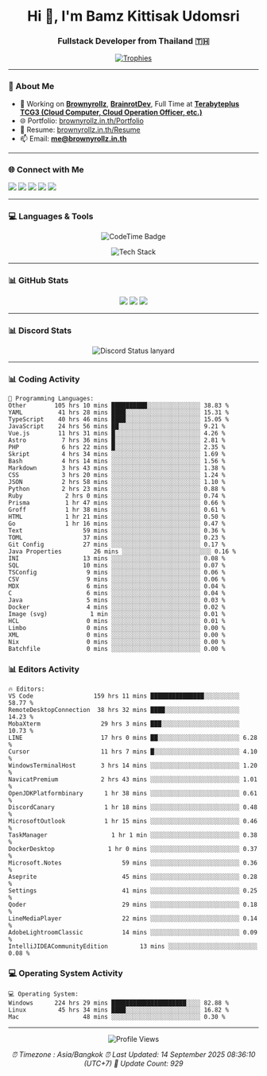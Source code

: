 <h1 align="center">Hi 👋, I'm Bamz Kittisak Udomsri</h1>
<h3 align="center">Fullstack Developer from Thailand 🇹🇭</h3>

<p align="center">
  <a href="https://github.com/ryo-ma/github-profile-trophy">
    <img src="https://github-profile-trophy.vercel.app/?username=brownyroll" alt="Trophies" />
  </a>
</p>

---

### 🔧 About Me

- 🔭 Working on [**Brownyrollz**](https://github.com/Brownyrollz), [**BrainrotDev**](https://github.com/brainrotdev), Full Time at [**Terabyteplus TCG3 (Cloud Computer, Cloud Operation Officer, etc.)**](https://tcloud.in.th)
- 🌐 Portfolio: [brownyrollz.in.th/Portfolio](https://Brownyrollz.in.th/Portfolio)
- 📄 Resume: [brownyrollz.in.th/Resume](https://Brownyrollz.in.th/Resume)
- 📫 Email: **me@brownyrollz.in.th**
---

### 🌐 Connect with Me

<p align="left">
  <a href="https://codepen.io/brownyroll" target="_blank"><img src="https://img.shields.io/badge/CodePen-000?style=for-the-badge&logo=codepen&logoColor=white" /></a>
  <a href="https://fb.com/brownyroll.bbamz" target="_blank"><img src="https://img.shields.io/badge/Facebook-1877F2?style=for-the-badge&logo=facebook&logoColor=white" /></a>
  <a href="https://instagram.com/brownyroll.darkalich" target="_blank"><img src="https://img.shields.io/badge/Instagram-E4405F?style=for-the-badge&logo=instagram&logoColor=white" /></a>
  <a href="https://www.youtube.com/c/brownyrollz" target="_blank"><img src="https://img.shields.io/badge/YouTube-FF0000?style=for-the-badge&logo=youtube&logoColor=white" /></a>
  <a href="https://discord.gg/yyJRFxTXGU" target="_blank"><img src="https://img.shields.io/badge/Discord-5865F2?style=for-the-badge&logo=discord&logoColor=white" /></a>
</p>

---

### 💻 Languages & Tools

<p align="center">
  <img href="https://codetime.dev" alt="CodeTime Badge" src="https://shields.jannchie.com/endpoint?style=flat&color=222&url=https%3A%2F%2Fapi.codetime.dev%2Fv3%2Fusers%2Fshield%3Fuid%3D34055">
  <br/>
  <!--START_SECTION:tech-->
<p align="center">
  <img src="https://skillicons.dev/icons?i=html,css,js,ts,react,nextjs,nodejs,vue,php,laravel,dotnet,django,tailwind,bootstrap,express,arduino,mysql,sqlite,mongodb,nginx,docker,git,linux,figma,postman,astro,bash,bun,cloudflare,discord,discordjs" alt="Tech Stack" />
</p>
<!--END_SECTION:tech-->
</p>

---

### 📊 GitHub Stats

<p align="center">
  <img src="https://github-readme-stats.vercel.app/api?username=brownyroll&show_icons=true" />
  <img src="https://github-readme-stats.vercel.app/api/top-langs/?username=brownyroll&layout=compact" />
  <img src="https://github-readme-streak-stats.herokuapp.com/?user=brownyroll" />
</p>

---

### 📊 Discord Stats

<p align="center">
     <img alt='Discord Status lanyard' src='https://lanyard.cnrad.dev/api/280676963885121536' />
</p>

---

<p align="center">


### 📊 Coding Activity

<!--START_SECTION:waka-->
```text
💬 Programming Languages:
Other        105 hrs 10 mins ██████████░░░░░░░░░░░░░░░ 38.83 %
YAML          41 hrs 28 mins ████░░░░░░░░░░░░░░░░░░░░░ 15.31 %
TypeScript    40 hrs 46 mins ████░░░░░░░░░░░░░░░░░░░░░ 15.05 %
JavaScript    24 hrs 56 mins ██░░░░░░░░░░░░░░░░░░░░░░░ 9.21 %
Vue.js        11 hrs 31 mins █░░░░░░░░░░░░░░░░░░░░░░░░ 4.26 %
Astro          7 hrs 36 mins █░░░░░░░░░░░░░░░░░░░░░░░░ 2.81 %
PHP            6 hrs 22 mins █░░░░░░░░░░░░░░░░░░░░░░░░ 2.35 %
Skript         4 hrs 34 mins ░░░░░░░░░░░░░░░░░░░░░░░░░ 1.69 %
Bash           4 hrs 14 mins ░░░░░░░░░░░░░░░░░░░░░░░░░ 1.56 %
Markdown       3 hrs 43 mins ░░░░░░░░░░░░░░░░░░░░░░░░░ 1.38 %
CSS            3 hrs 20 mins ░░░░░░░░░░░░░░░░░░░░░░░░░ 1.24 %
JSON           2 hrs 58 mins ░░░░░░░░░░░░░░░░░░░░░░░░░ 1.10 %
Python         2 hrs 23 mins ░░░░░░░░░░░░░░░░░░░░░░░░░ 0.88 %
Ruby            2 hrs 0 mins ░░░░░░░░░░░░░░░░░░░░░░░░░ 0.74 %
Prisma          1 hr 47 mins ░░░░░░░░░░░░░░░░░░░░░░░░░ 0.66 %
Groff           1 hr 38 mins ░░░░░░░░░░░░░░░░░░░░░░░░░ 0.61 %
HTML            1 hr 21 mins ░░░░░░░░░░░░░░░░░░░░░░░░░ 0.50 %
Go              1 hr 16 mins ░░░░░░░░░░░░░░░░░░░░░░░░░ 0.47 %
Text                 59 mins ░░░░░░░░░░░░░░░░░░░░░░░░░ 0.36 %
TOML                 37 mins ░░░░░░░░░░░░░░░░░░░░░░░░░ 0.23 %
Git Config           27 mins ░░░░░░░░░░░░░░░░░░░░░░░░░ 0.17 %
Java Properties         26 mins ░░░░░░░░░░░░░░░░░░░░░░░░░ 0.16 %
INI                  13 mins ░░░░░░░░░░░░░░░░░░░░░░░░░ 0.08 %
SQL                  10 mins ░░░░░░░░░░░░░░░░░░░░░░░░░ 0.07 %
TSConfig              9 mins ░░░░░░░░░░░░░░░░░░░░░░░░░ 0.06 %
CSV                   9 mins ░░░░░░░░░░░░░░░░░░░░░░░░░ 0.06 %
MDX                   6 mins ░░░░░░░░░░░░░░░░░░░░░░░░░ 0.04 %
C                     6 mins ░░░░░░░░░░░░░░░░░░░░░░░░░ 0.04 %
Java                  5 mins ░░░░░░░░░░░░░░░░░░░░░░░░░ 0.03 %
Docker                4 mins ░░░░░░░░░░░░░░░░░░░░░░░░░ 0.02 %
Image (svg)            1 min ░░░░░░░░░░░░░░░░░░░░░░░░░ 0.01 %
HCL                   0 mins ░░░░░░░░░░░░░░░░░░░░░░░░░ 0.01 %
Limbo                 0 mins ░░░░░░░░░░░░░░░░░░░░░░░░░ 0.00 %
XML                   0 mins ░░░░░░░░░░░░░░░░░░░░░░░░░ 0.00 %
Nix                   0 mins ░░░░░░░░░░░░░░░░░░░░░░░░░ 0.00 %
Batchfile             0 mins ░░░░░░░░░░░░░░░░░░░░░░░░░ 0.00 %

```
<!--END_SECTION:waka-->

### 📊 Editors Activity

<!--START_SECTION:editors-->
```text
🔥 Editors:
VS Code                 159 hrs 11 mins ███████████████░░░░░░░░░░ 58.77 %
RemoteDesktopConnection  38 hrs 32 mins ████░░░░░░░░░░░░░░░░░░░░░ 14.23 %
MobaXterm                 29 hrs 3 mins ███░░░░░░░░░░░░░░░░░░░░░░ 10.73 %
LINE                      17 hrs 0 mins ██░░░░░░░░░░░░░░░░░░░░░░░ 6.28 %
Cursor                    11 hrs 7 mins █░░░░░░░░░░░░░░░░░░░░░░░░ 4.10 %
WindowsTerminalHost       3 hrs 14 mins ░░░░░░░░░░░░░░░░░░░░░░░░░ 1.20 %
NavicatPremium            2 hrs 43 mins ░░░░░░░░░░░░░░░░░░░░░░░░░ 1.01 %
OpenJDKPlatformbinary      1 hr 38 mins ░░░░░░░░░░░░░░░░░░░░░░░░░ 0.61 %
DiscordCanary              1 hr 18 mins ░░░░░░░░░░░░░░░░░░░░░░░░░ 0.48 %
MicrosoftOutlook           1 hr 15 mins ░░░░░░░░░░░░░░░░░░░░░░░░░ 0.46 %
TaskManager                  1 hr 1 min ░░░░░░░░░░░░░░░░░░░░░░░░░ 0.38 %
DockerDesktop               1 hr 0 mins ░░░░░░░░░░░░░░░░░░░░░░░░░ 0.37 %
Microsoft.Notes                 59 mins ░░░░░░░░░░░░░░░░░░░░░░░░░ 0.36 %
Aseprite                        45 mins ░░░░░░░░░░░░░░░░░░░░░░░░░ 0.28 %
Settings                        41 mins ░░░░░░░░░░░░░░░░░░░░░░░░░ 0.25 %
Qoder                           29 mins ░░░░░░░░░░░░░░░░░░░░░░░░░ 0.18 %
LineMediaPlayer                 22 mins ░░░░░░░░░░░░░░░░░░░░░░░░░ 0.14 %
AdobeLightroomClassic           14 mins ░░░░░░░░░░░░░░░░░░░░░░░░░ 0.09 %
IntelliJIDEACommunityEdition         13 mins ░░░░░░░░░░░░░░░░░░░░░░░░░ 0.08 %

```
<!--END_SECTION:editors-->

### 💻 Operating System Activity

<!--START_SECTION:os-->
```text
💻 Operating System:
Windows      224 hrs 29 mins █████████████████████░░░░ 82.88 %
Linux         45 hrs 34 mins ████░░░░░░░░░░░░░░░░░░░░░ 16.82 %
Mac                  48 mins ░░░░░░░░░░░░░░░░░░░░░░░░░ 0.30 %
```
<!--END_SECTION:os-->
</p>

---

<p align="center">
  <img src="https://komarev.com/ghpvc/?username=brownyroll&label=Profile%20views&color=0e75b6&style=flat" alt="Profile Views" />
</p>

<!-- Metadata -->
<p align="center"> 
    <i>
        ⏰ Timezone : Asia/Bangkok
        ⏰ Last Updated: <!--LAST_UPDATED-->14 September 2025 08:36:10 (UTC+7)<!--END_LAST_UPDATED-->
        🔄️ Update Count: <!--UPDATE_COUNT-->929<!--END_UPDATE_COUNT-->
    </i>
</p>
